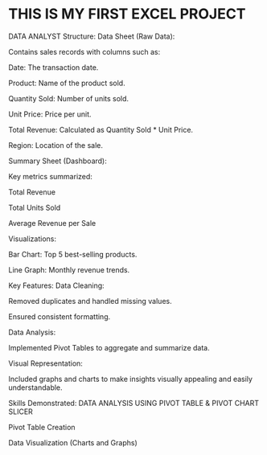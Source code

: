 # THIS IS MY FIRST EXCEL PROJECT
DATA ANALYST
Structure:
Data Sheet (Raw Data):

Contains sales records with columns such as:

Date: The transaction date.

Product: Name of the product sold.

Quantity Sold: Number of units sold.

Unit Price: Price per unit.

Total Revenue: Calculated as Quantity Sold * Unit Price.

Region: Location of the sale.

Summary Sheet (Dashboard):

Key metrics summarized:

Total Revenue

Total Units Sold

Average Revenue per Sale

Visualizations:

Bar Chart: Top 5 best-selling products.



Line Graph: Monthly revenue trends.

Key Features:
Data Cleaning:

Removed duplicates and handled missing values.

Ensured consistent formatting.

Data Analysis:



Implemented Pivot Tables to aggregate and summarize data.

Visual Representation:

Included graphs and charts to make insights visually appealing and easily understandable.

Skills Demonstrated:
DATA ANALYSIS 
USING
PIVOT TABLE & PIVOT CHART
SLICER

Pivot Table Creation

Data Visualization (Charts and Graphs)


